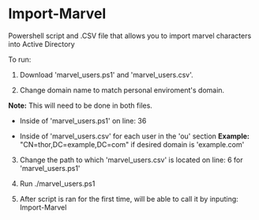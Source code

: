 # Import-Marvel
Powershell script and .CSV file that allows you to import marvel characters into Active Directory


To run:
1. Download 'marvel_users.ps1' and 'marvel_users.csv'.

2. Change domain name to match personal enviroment's domain.
 
**Note:** This will need to be done in both files. 	

-  Inside of 'marvel_users.ps1' on line: 36
	
-  Inside of 'marvel_users.csv' for each user in the 'ou' section
		**Example:** "CN=thor,DC=example,DC=com" if desired domain is 'example.com'
		
3. Change the path to which 'marvel_users.csv' is located on line: 6 for 'marvel_users.ps1'

4. Run ./marvel_users.ps1 

5. After script is ran for the first time, will be able to call it by inputing: Import-Marvel
